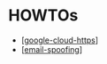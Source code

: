 # HOWTOs

- [[google-cloud-https]]
- [[email-spoofing]]

[//begin]: # "Autogenerated link references for markdown compatibility"
[google-cloud-https]: google-cloud-https "HOWTO: Google Cloud HTTPS"
[email-spoofing]: email-spoofing "Email Spoofing"
[//end]: # "Autogenerated link references"
